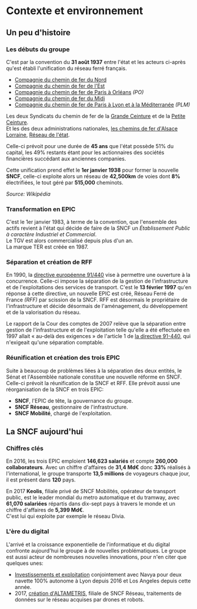 # Contexte et environnement

## Un peu d'histoire

### Les débuts du groupe

C'est par la convention du **31 août 1937** entre l'état et les acteurs ci-après qu'est établi l'unification du réseau ferré français. 

- [Compagnie du chemin de fer du Nord][1]
- [Compagnie du chemin de fer de l'Est][2]
- [Compagnie du chemin de fer de Paris à Orléans][3] *(PO)*
- [Compagnie du chemin de fer du Midi][4]
- [Compagnie du chemin de fer de Paris à Lyon et à la Méditerranée][5] *(PLM)*  

Les deux Syndicats du chemin de fer de la [Grande Ceinture][6] et de la [Petite Ceinture][7].  
Et les des deux administrations nationales, [les chemins de fer d'Alsace Lorraine](https://fr.wikipedia.org/wiki/Administration_des_chemins_de_fer_d%27Alsace_et_de_Lorraine), [Réseau de l'état](https://fr.wikipedia.org/wiki/Administration_des_chemins_de_fer_de_l%27%C3%89tat).

Celle-ci prévoit pour une durée de **45 ans** que l'état possède 51% du capital, les 49% restants étant pour les actionnaires des sociétés financières succédant aux anciennes companies.

Cette unification prend effet le **1er janvier 1938** pour former la nouvelle **SNCF**, celle-ci exploite alors un réseau de **42,500km** de voies dont **8%** électrifiées, le tout géré par **515,000** cheminots.

*Source: Wikipédia*

### Transformation en EPIC

C'est le 1er janvier 1983, à terme de la convention, que l'ensemble des actifs revient à l'état qui décide de faire de la SNCF un *Établissement Public à caractère Industriel et Commercial*.  
Le TGV est alors commercialisé depuis plus d'un an.  
La marque TER est créée en 1987.  

### Séparation et création de RFF

En 1990, la [directive européenne 91/440](https://fr.wikipedia.org/wiki/Directive_relative_au_d%C3%A9veloppement_de_chemins_de_fer_communautaires) vise à permettre une ouverture à la concurrence. Celle-ci impose la séparation de la gestion de l'infrastructure et de l'exploitations des services de transport.
C'est le **13 février 1997** qu'en réponse à cette directive, un nouvelle EPIC est créé, Réseau Ferré de France *(RFF)* par scission de la SNCF. RFF est désormais le propriétaire de l'infrastructure et décide désormais de l'aménagement, du développement et de la valorisation du réseau.  

Le rapport de la Cour des comptes de 2007 relève que la séparation entre gestion de l'infrastructure et de l'exploitation telle qu'elle a été effectuée en 1997 allait « au-delà des exigences » de l'article 1 de [la directive 91-440](https://fr.wikipedia.org/wiki/Directive_relative_au_d%C3%A9veloppement_de_chemins_de_fer_communautaires), qui n'exigeait qu'une séparation comptable.

### Réunification et création des trois EPIC

Suite à beaucoup de problèmes liées à la séparation des deux entités, le Sénat et l'Assemblée nationale constitue une nouvelle réforme en SNCF. Celle-ci prévoit la réunification de la SNCF et RFF. Elle prévoit aussi une réorganisation de la SNCF en trois EPIC:

- **SNCF**, l'EPIC de tête, la gouvernance du groupe.
- **SNCF Réseau**, gestionnaire de l'infrastructure.
- **SNCF Mobilité**, chargé de l'exploitation.

## La SNCF aujourd'hui

### Chiffres clés

En 2016, les trois EPIC emploient **146,623 salariés** et compte **260,000 collaborateurs**. Avec un chiffre d'affaires de **31,4 Md€** donc **33%** réalisés à l'international, le groupe transporte **13,5 millions** de voyageurs chaque jour, il est présent dans **120** pays.

En 2017 **Keolis**, filiale privé de SNCF Mobilités, opérateur de transport public, est le leader mondial du metro automatique et du tramway, avec **61,070 salariées** répartis dans dix-sept pays à travers le monde et un chiffre d'affaires de **5,399 Md€**.  
C'est lui qui exploite par exemple le réseau Divia.  

### L'ère du digital

L'arrivé et la croissance exponentielle de l'informatique et du digital confronte aujourd'hui le groupe à de nouvelles problématiques.
Le groupe est aussi acteur de nombreuses nouvelles innovations, pour n'en citer que quelques unes:

- [Investissements et exploitation](https://www.usine-digitale.fr/article/keolis-et-valeo-misent-sur-la-navette-autonome-navya-leve-30-millions-d-euros.N449887) conjointement avec Navya pour deux navette 100% autonome à Lyon depuis 2016 et Los Angeles depuis cette année.
- 2017, [création d'ALTAMETRIS](https://www.sncf-reseau.fr/fr/actualite/institutionnel/lancement-de-la-filiale-drones-sncf-reseau-altametris), filiale de SNCF Réseau, traitements de données sur le réseau acquises par drones et robots.

[1]: https://fr.wikipedia.org/wiki/Compagnie_des_chemins_de_fer_du_Nord
[2]: https://fr.wikipedia.org/wiki/Compagnie_des_chemins_de_fer_de_l%27Est
[3]: https://fr.wikipedia.org/wiki/Compagnie_du_chemin_de_fer_de_Paris_%C3%A0_Orl%C3%A9ans
[4]: https://fr.wikipedia.org/wiki/Compagnie_des_chemins_de_fer_du_Midi_et_du_Canal_lat%C3%A9ral_%C3%A0_la_Garonne
[5]: https://fr.wikipedia.org/wiki/Compagnie_des_chemins_de_fer_de_Paris_%C3%A0_Lyon_et_%C3%A0_la_M%C3%A9diterran%C3%A9e
[6]: https://fr.wikipedia.org/wiki/Ligne_de_la_grande_ceinture_de_Paris
[7]: https://fr.wikipedia.org/wiki/Ligne_de_Petite_Ceinture
